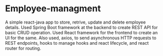 # Employee-managment
A simple react-java app to store, retrive, update and delete employee details.
Used Spring Boot framework at the backend to create REST API for basic CRUD operation.
Used React framework for the frontend to create an UI for the same.
Also used, axios, to send asynchronous HTTP requests to REST endpoints, hooks to manage hooks and react lifecycle, and react router for routing.
